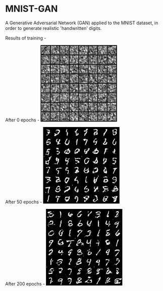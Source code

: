 # MNIST-GAN
A Generative Adversarial Network (GAN) applied to the MNIST dataset, in order to generate realistic 'handwritten' digits. 

Results of training - 

After 0 epochs - 
![alt text](https://github.com/jackson-ohanian/MNIST-GAN/blob/main/e_0.png?raw=true)

After 50 epochs - 
![alt text](https://github.com/jackson-ohanian/MNIST-GAN/blob/main/e_50.png?raw=true)

After 200 epochs - 
![alt text](https://github.com/jackson-ohanian/MNIST-GAN/blob/main/e_200.png?raw=true)


